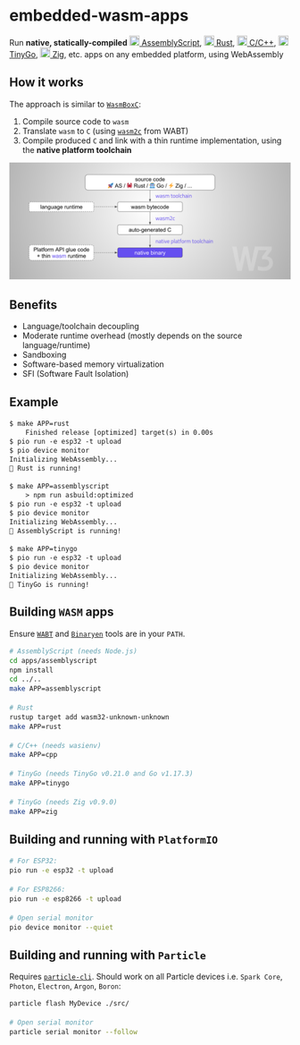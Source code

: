 # embedded-wasm-apps
Run **native, statically-compiled**
[<img src="https://cdn.rawgit.com/simple-icons/simple-icons/develop/icons/assemblyscript.svg" width="18" height="18" /> AssemblyScript](apps/assemblyscript/app.ts), 
[<img src="https://cdn.rawgit.com/simple-icons/simple-icons/develop/icons/rust.svg" width="18" height="18" /> Rust](apps/rust/src/app.rs), 
[<img src="https://cdn.rawgit.com/simple-icons/simple-icons/develop/icons/cplusplus.svg" width="18" height="18" /> C/C++](apps/cpp/app.cpp), 
[<img src="https://cdn.rawgit.com/simple-icons/simple-icons/develop/icons/go.svg" width="18" height="18" /> TinyGo](apps/tinygo/app.go), 
[<img src="https://cdn.rawgit.com/simple-icons/simple-icons/develop/icons/zig.svg" width="18" height="18" /> Zig](apps/zig/main.zig), 
etc. apps on any embedded platform, using WebAssembly

## How it works

The approach is similar to [`WasmBoxC`](https://kripken.github.io/blog/wasm/2020/07/27/wasmboxc.html):

1. Compile source code to `wasm`
2. Translate `wasm` to `C` (using [`wasm2c`](https://github.com/WebAssembly/wabt/blob/main/wasm2c/README.md) from WABT)
3. Compile produced `C` and link with a thin runtime implementation, using the **native platform toolchain**

![LIVE DEMO](docs/how-it-works.png)

## Benefits
- Language/toolchain decoupling
- Moderate runtime overhead (mostly depends on the source language/runtime)
- Sandboxing
- Software-based memory virtualization
- SFI (Software Fault Isolation)

## Example
```log
$ make APP=rust
    Finished release [optimized] target(s) in 0.00s
$ pio run -e esp32 -t upload
$ pio device monitor
Initializing WebAssembly...
🦀 Rust is running!

$ make APP=assemblyscript
    > npm run asbuild:optimized
$ pio run -e esp32 -t upload
$ pio device monitor
Initializing WebAssembly...
🚀 AssemblyScript is running!

$ make APP=tinygo
$ pio run -e esp32 -t upload
$ pio device monitor
Initializing WebAssembly...
🤖 TinyGo is running!
```

## Building `WASM` apps

Ensure [`WABT`](https://github.com/WebAssembly/wabt) and [`Binaryen`](https://github.com/WebAssembly/binaryen) tools are in your `PATH`.

```sh
# AssemblyScript (needs Node.js)
cd apps/assemblyscript
npm install
cd ../..
make APP=assemblyscript

# Rust
rustup target add wasm32-unknown-unknown
make APP=rust

# C/C++ (needs wasienv)
make APP=cpp

# TinyGo (needs TinyGo v0.21.0 and Go v1.17.3)
make APP=tinygo

# TinyGo (needs Zig v0.9.0)
make APP=zig
```

## Building and running with `PlatformIO`

```sh
# For ESP32:
pio run -e esp32 -t upload

# For ESP8266:
pio run -e esp8266 -t upload

# Open serial monitor
pio device monitor --quiet
```

## Building and running with `Particle`

Requires [`particle-cli`](https://docs.particle.io/tutorials/developer-tools/cli/).
Should work on all Particle devices i.e. `Spark Core`, `Photon`, `Electron`, `Argon`, `Boron`:

```sh
particle flash MyDevice ./src/

# Open serial monitor
particle serial monitor --follow
```
